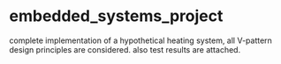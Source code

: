 # embedded_systems_project
complete implementation of a hypothetical heating system, all V-pattern design principles are considered. also test results are attached.
